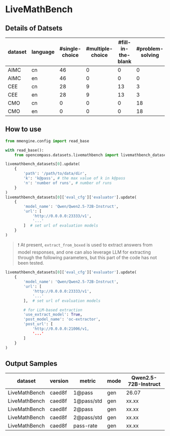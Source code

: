 # LiveMathBench

## Details of Datsets

| dataset | language | #single-choice | #multiple-choice | #fill-in-the-blank | #problem-solving |
| -- | -- | -- | -- | -- | -- |
| AIMC | cn | 46 | 0 | 0 | 0 |
| AIMC | en | 46 | 0 | 0 | 0 |
| CEE | cn | 28 | 9 | 13 | 3 |
| CEE | en | 28 | 9 | 13 | 3 |
| CMO | cn | 0 | 0 | 0 | 18 |
| CMO | en | 0 | 0 | 0 | 18 |


## How to use


```python
from mmengine.config import read_base

with read_base():
    from opencompass.datasets.livemathbench import livemathbench_datasets

livemathbench_datasets[0].update(
    {
        'path': '/path/to/data/dir', 
        'k': 'k@pass', # the max value of k in k@pass
        'n': 'number of runs', # number of runs
    }
)
livemathbench_datasets[0]['eval_cfg']['evaluator'].update(
    {
        'model_name': 'Qwen/Qwen2.5-72B-Instruct', 
        'url': [
            'http://0.0.0.0:23333/v1', 
            '...'
        ]  # set url of evaluation models
    }
)

```

> ❗️ At present, `extract_from_boxed` is used to extract answers from model responses, and one can also leverage LLM for extracting through the following parameters, but this part of the code has not been tested.

```python
livemathbench_datasets[0]['eval_cfg']['evaluator'].update(
    {
        'model_name': 'Qwen/Qwen2.5-72B-Instruct', 
        'url': [
            'http://0.0.0.0:23333/v1', 
            '...'
        ],  # set url of evaluation models

        # for LLM-based extraction
        'use_extract_model': True,
        'post_model_name': 'oc-extractor',
        'post_url': [
            'http://0.0.0.0:21006/v1,
            '...'
        ]
    }
)
```

## Output Samples

| dataset | version | metric | mode | Qwen2.5-72B-Instruct |
|----- | ----- | ----- | ----- | -----|
| LiveMathBench | caed8f | 1@pass | gen | 26.07 |
| LiveMathBench | caed8f | 1@pass/std | gen | xx.xx |
| LiveMathBench | caed8f | 2@pass | gen | xx.xx |
| LiveMathBench | caed8f | 2@pass/std | gen | xx.xx |
| LiveMathBench | caed8f | pass-rate | gen | xx.xx |

